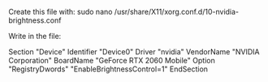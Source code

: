 Create this file with: 
sudo nano /usr/share/X11/xorg.conf.d/10-nvidia-brightness.conf

Write in the file:

Section "Device"
    Identifier     "Device0"
    Driver         "nvidia"
    VendorName     "NVIDIA Corporation"
    BoardName      "GeForce RTX 2060 Mobile"
    Option         "RegistryDwords" "EnableBrightnessControl=1"
EndSection
